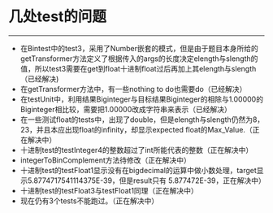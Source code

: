 # 几处test的问题
---
* 在Bintest中的test3，采用了Number嵌套的模式，但是由于题目本身所给的getTransformer方法定义了根据传入的args的长度决定elength与slength的值，所以test3需要在get到float十进制float过后再加上其elength与slength（已经解决)
* 在getTransformer方法中，有一些nothing to do也需要do（已经解决）
* 在testUnit中，利用结果Biginteger与目标结果Biginteger的相除与1.00000的Biginteger相比较，需要把1.00000改成字符串来表示（已经解决）
* 在一些测试float的tests中，出现了double，但是elength与slength仍然为8，23，并且本应出现float的infinity，却显示expected float的Max_Value.（正在解决中）
* 十进制test的testInteger4的整数超过了int所能代表的整数（正在解决中）
* integerToBinComplement方法待修改（正在解决中）
* 十进制test的testFloat1显示没有在bigdecimal的运算中做小数处理，target显示5.8774717541114375E-39，但是result只有 5.877472E-39，正在解决中）
* 十进制test的testFloat3与testFloat1同理（正在解决中）
* 现在仍有3个tests不能跑过。（正在解决中）
